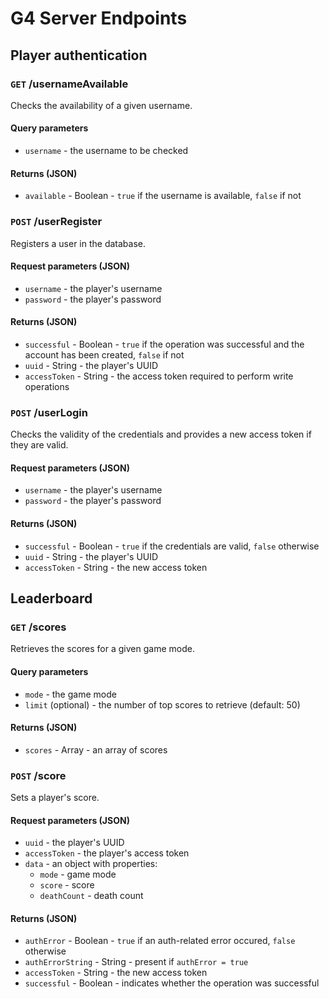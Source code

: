 # G4 Server Endpoints

## Player authentication

### `GET` /usernameAvailable
Checks the availability of a given username.

#### Query parameters
* `username` - the username to be checked

#### Returns (JSON)
* `available` - Boolean - `true` if the username is available, `false` if not

### `POST` /userRegister
Registers a user in the database.

#### Request parameters (JSON)
* `username` - the player's username
* `password` - the player's password

#### Returns (JSON)
* `successful` - Boolean - `true` if the operation was successful and the account has been created, `false` if not
* `uuid` - String - the player's UUID
* `accessToken` - String - the access token required to perform write operations

### `POST` /userLogin
Checks the validity of the credentials and provides a new access token if they are valid.

#### Request parameters (JSON)
* `username` - the player's username
* `password` - the player's password

#### Returns (JSON)
* `successful` - Boolean - `true` if the credentials are valid, `false` otherwise
* `uuid` - String - the player's UUID
* `accessToken` - String - the new access token

## Leaderboard

### `GET` /scores
Retrieves the scores for a given game mode.

#### Query parameters
* `mode` - the game mode
* `limit` (optional) - the number of top scores to retrieve (default: 50)

#### Returns (JSON)
* `scores` - Array - an array of scores

### `POST` /score
Sets a player's score.

#### Request parameters (JSON)
* `uuid` - the player's UUID
* `accessToken` - the player's access token
* `data` - an object with properties:
    * `mode` - game mode
    * `score` - score
    * `deathCount` - death count

#### Returns (JSON)
* `authError` - Boolean - `true` if an auth-related error occured, `false` otherwise
* `authErrorString` - String - present if `authError = true`
* `accessToken` - String - the new access token
* `successful` - Boolean - indicates whether the operation was successful